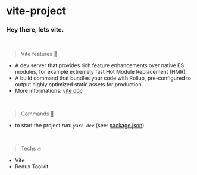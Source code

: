 # vite-project
### Hey there, lets vite.

<br />

> Vite features :book:
- A dev server that provides rich feature enhancements over native ES modules, for example extremely fast Hot Module Replacement (HMR).
- A build command that bundles your code with Rollup, pre-configured to output highly optimized static assets for production.
- More informations: [vite doc](https://vitejs.dev/guide/#overview)
<br />

> Commands :hammer:
- to start the project _run: `yarn dev`_ (see: [package.json](https://github.com/thdomingues-dev/vite/blob/master/package.json))
<br />

> Techs :fire:
- Vite
- Redux Toolkit
